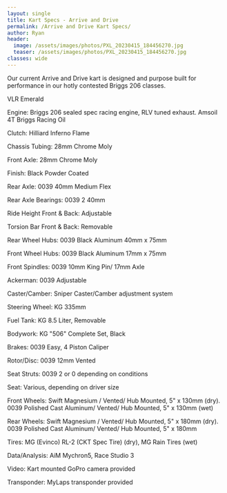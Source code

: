 ```yaml
---
layout: single
title: Kart Specs - Arrive and Drive
permalink: /Arrive and Drive Kart Specs/
author: Ryan
header:
  image: /assets/images/photos/PXL_20230415_184456270.jpg
  teaser: /assets/images/photos/PXL_20230415_184456270.jpg
classes: wide
---
```


Our current Arrive and Drive kart is designed and purpose built for performance in our hotly contested Briggs 206 classes.

VLR Emerald

Engine:                                 Briggs 206 sealed spec racing engine, RLV tuned exhaust. Amsoil 4T Briggs Racing Oil

Clutch:                                 Hilliard Inferno Flame

Chassis Tubing:                         28mm Chrome Moly

Front Axle:                             28mm Chrome Moly

Finish:                                 Black Powder Coated

Rear Axle:                              0039 40mm Medium Flex

Rear Axle Bearings:                     0039 2 40mm

Ride Height Front & Back:               Adjustable

Torsion Bar Front & Back:               Removable

Rear Wheel Hubs:                        0039 Black Aluminum 40mm x 75mm

Front Wheel Hubs:                       0039 Black Aluminum 17mm x 75mm

Front Spindles:                         0039 10mm King Pin/ 17mm Axle

Ackerman:                               0039 Adjustable

Caster/Camber:                          Sniper Caster/Camber adjustment system

Steering Wheel:                         KG 335mm

Fuel Tank:                              KG 8.5 Liter, Removable

Bodywork:                               KG "506" Complete Set, Black

Brakes:                                 0039 Easy, 4 Piston Caliper

Rotor/Disc:                             0039 12mm Vented

Seat Struts:                            0039 2 or 0 depending on conditions

Seat:                                   Various, depending on driver size

Front Wheels:                           Swift Magnesium / Vented/ Hub Mounted, 5" x 130mm (dry). 0039 Polished Cast Aluminum/ Vented/ Hub Mounted, 5" x 130mm (wet)

Rear Wheels:                            Swift Magnesium / Vented/ Hub Mounted, 5" x 180mm (dry). 0039 Polished Cast Aluminum/ Vented/ Hub Mounted, 5" x 180mm

Tires:                                  MG (Evinco) RL-2 (CKT Spec Tire) (dry), MG Rain Tires (wet)

Data/Analysis:                          AiM Mychron5, Race Studio 3

Video:                                  Kart mounted GoPro camera provided

Transponder:                            MyLaps transponder provided

